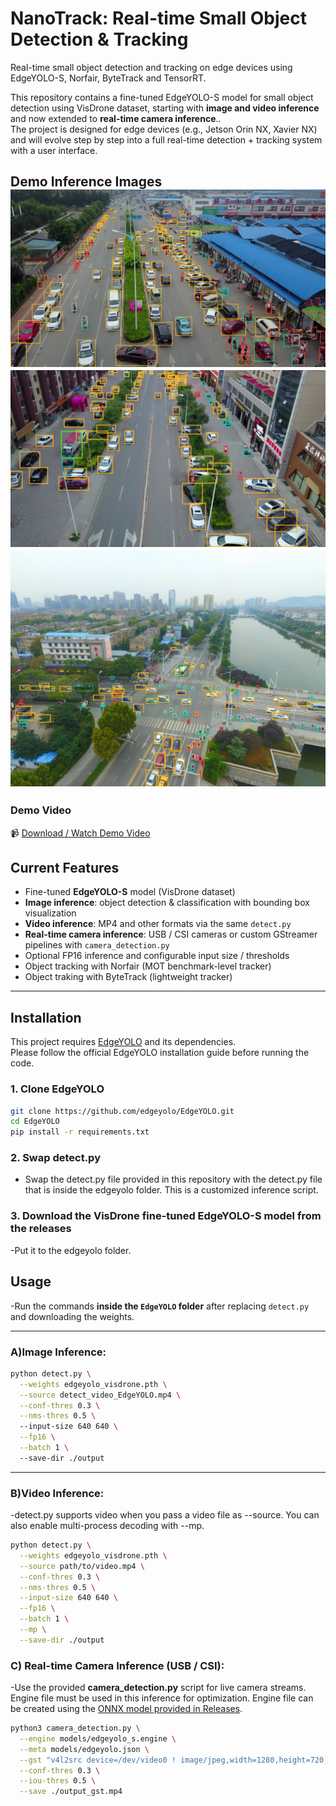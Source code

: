 # NanoTrack: Real-time Small Object Detection & Tracking

Real-time small object detection and tracking on edge devices using EdgeYOLO-S, Norfair, ByteTrack and TensorRT.

This repository contains a fine-tuned EdgeYOLO-S model for small object detection using VisDrone dataset, starting with **image and video inference** and now extended to **real-time camera inference**..  
The project is designed for edge devices (e.g., Jetson Orin NX, Xavier NX) and will evolve step by step into a full real-time detection + tracking system with a user interface.
## Demo Inference Images ![Inference 1](example_inferences/edgeYOLO_gh_example.png) ![Inference 2](example_inferences/edgeYOLO_gh_example_1.png) ![Inference 3](example_inferences/edgeYOLO_gh_example2.png)
### Demo Video
📹 [Download / Watch Demo Video](example_inferences/output_video.mp4)



## Current Features
- Fine-tuned **EdgeYOLO-S** model (VisDrone dataset)
- **Image inference**: object detection & classification with bounding box visualization
- **Video inference**: MP4 and other formats via the same `detect.py`
- **Real-time camera inference**: USB / CSI cameras or custom GStreamer pipelines with `camera_detection.py`
- Optional FP16 inference and configurable input size / thresholds
- Object tracking with Norfair (MOT benchmark-level tracker)
- Object traking with ByteTrack (lightweight tracker)
---

## Installation

This project requires [EdgeYOLO](https://github.com/edgeyolo/EdgeYOLO) and its dependencies.  
Please follow the official EdgeYOLO installation guide before running the code.

### 1. Clone EdgeYOLO
```bash
git clone https://github.com/edgeyolo/EdgeYOLO.git
cd EdgeYOLO
pip install -r requirements.txt
```
### 2. Swap detect.py
- Swap the detect.py file provided in this repository with the detect.py file that is inside the edgeyolo folder. This is a customized inference script. 

### 3. Download the VisDrone fine-tuned EdgeYOLO-S model from the releases
-Put it to the edgeyolo folder.

## Usage
-Run the commands **inside the `EdgeYOLO` folder** after replacing `detect.py` and downloading the weights.

---

### A)Image Inference:
```bash
python detect.py \
  --weights edgeyolo_visdrone.pth \
  --source detect_video_EdgeYOLO.mp4 \
  --conf-thres 0.3 \
  --nms-thres 0.5 \ 
  --input-size 640 640 \
  --fp16 \
  --batch 1 \ 
  --save-dir ./output 
```
---


### B)Video Inference:

-detect.py supports video when you pass a video file as --source. You can also enable multi-process decoding with --mp.
```bash
python detect.py \
  --weights edgeyolo_visdrone.pth \
  --source path/to/video.mp4 \
  --conf-thres 0.3 \
  --nms-thres 0.5 \
  --input-size 640 640 \
  --fp16 \
  --batch 1 \
  --mp \
  --save-dir ./output

```
### C) Real-time Camera Inference (USB / CSI):
-Use the provided **camera_detection.py** script for live camera streams. Engine file must be used in this inference for optimization. Engine file can be created using the [ONNX model provided in Releases](https://github.com/ulassakin/realtime-edge-small-object-tracking/releases/download/v0.2/edgeyolo_s.onnx.zip).

```bash
python3 camera_detection.py \
  --engine models/edgeyolo_s.engine \
  --meta models/edgeyolo.json \
  --gst "v4l2src device=/dev/video0 ! image/jpeg,width=1280,height=720,framerate=30/1 ! jpegdec ! videoconvert ! video/x-raw,format=BGR ! appsink drop=true sync=false" \
  --conf-thres 0.3 \
  --iou-thres 0.5 \
  --save ./output_gst.mp4


```
